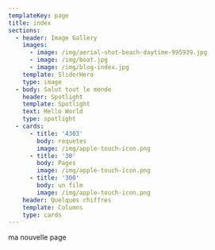 ```yaml
---
templateKey: page
title: index
sections:
  - header: Image Gallery
    images:
      - image: /img/aerial-shot-beach-daytime-995939.jpg
      - image: /img/boat.jpg
      - image: /img/blog-index.jpg
    template: SliderHero
    type: image
  - body: Salut tout le monde
    header: Spotlight
    template: Spotlight
    text: Hello World
    type: spotlight
  - cards:
      - title: '4303'
        body: requetes
        image: /img/apple-touch-icon.png
      - title: '30'
        body: Pages
        image: /img/apple-touch-icon.png
      - title: '300'
        body: un film
        image: /img/apple-touch-icon.png
    header: Quelques chiffres
    template: Columns
    type: cards
---
```

ma nouvelle page
